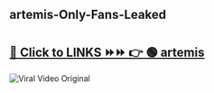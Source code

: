 
 ## artemis-Only-Fans-Leaked

# <h2><a href="https://clipsfans.com/artemis&ref=git">🔗 Click to LINKS ⏩⏩ 👉 🟢 artemis </a></h2>

<a href="https://clipsfans.com/artemis&ref=git" rel="nofollow" data-target="animated-image.originalLink"><img src="https://i.ibb.co.com/xMMVF88/686577567.gif" alt="Viral Video Original" style="max-width: 100%; display: inline-block;" data-target="animated-image.originalImage"></a>
